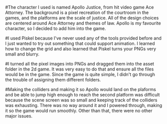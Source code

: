 #The character I used is named Apollo Justice, from hit video game Ace Attorney. The background is a pixel recreation of the courtroom in the games, and the platforms are the scale of justice. All of the design choices are centered around Ace Attorney and themes of law. Apollo is my favourite character, so I decided to add him into the game. 

#I used Piskel because I've never used any of the tools provided before and I just wanted to try out something that could support animation. I learned how to change the grid and also learned that Piskel turns your PNGs very small and blurry.  

#I turned all the pixel images into PNGs and dragged them into the asset folder in the 2d game. It was very easy to do that and ensure all the files would be in the game. Since the game is quite simple, I didn't go through the trouble of assigning them different folders.

#Making the colliders and making it so Apollo would land on the plaforms and be able to jump high enough to reach the second platform was difficult because the scene screen was so small and keeping track of the colliders was exhausting. There was no way around it and I powered through, making it so the game would run smoothly. Other than that, there were no other major issues.
